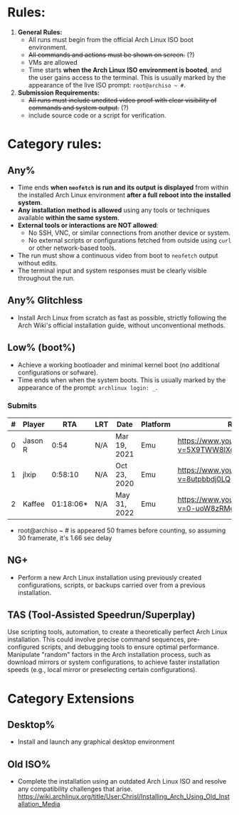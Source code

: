 # Rules:
1. **General Rules:**  
   - All runs must begin from the official Arch Linux ISO boot environment.  
   - ~~All commands and actions must be shown on screen.~~ (?)
   - VMs are allowed
   - Time starts **when the Arch Linux ISO environment is booted**, and the user gains access to the terminal. This is usually marked by the appearance of the live ISO prompt: `root@archiso ~ #`.
2. **Submission Requirements:**  
   - ~~All runs must include unedited video proof with clear visibility of commands and system output.~~ (?)
   - include source code or a script for verification.
# Category rules:
## Any%
- Time ends **when `neofetch` is run and its output is displayed** from within the installed Arch Linux environment **after a full reboot into the installed system**.  
- **Any installation method is allowed** using any tools or techniques available **within the same system**.  
- **External tools or interactions are NOT allowed**:  
   - No SSH, VNC, or similar connections from another device or system.  
   - No external scripts or configurations fetched from outside using `curl` or other network-based tools.  
- The run must show a continuous video from boot to `neofetch` output without edits.  
- The terminal input and system responses must be clearly visible throughout the run.  
## Any% Glitchless
- Install Arch Linux from scratch as fast as possible, strictly following the Arch Wiki's official installation guide, without unconventional methods.
## Low% (boot%)
- Achieve a working bootloader and minimal kernel boot (no additional configurations or sofware).  
- Time ends when when the system boots. This is usually marked by the appearance of the prompt: `archlinux login: _`.
### Submits
| # | Player  |       RTA | LRT | Date         | Platform | Run |
|---|---------|-----------|-----|--------------|----------|-----|
| 0 | Jason R |      0:54 | N/A | Mar 19, 2021 | Emu      | https://www.youtube.com/watch?v=5X9TWW8lXd0 |
| 1 | jlxip   |   0:58:10 | N/A | Oct 23, 2020 | Emu      | https://www.youtube.com/watch?v=8utpbbdj0LQ |
| 2 | Kaffee  | 01:18:06* | N/A | May 31, 2022 | Emu      | https://www.youtube.com/watch?v=0-uoW8zRMg4 |

* root@archiso ~ # is appeared 50 frames before counting, so assuming 30 framerate, it's 1.66 sec delay
## NG+
+ Perform a new Arch Linux installation using previously created configurations, scripts, or backups carried over from a previous installation.  
## TAS (Tool-Assisted Speedrun/Superplay) 
Use scripting tools, automation, to create a theoretically perfect Arch Linux installation. This could involve precise command sequences, pre-configured scripts, and debugging tools to ensure optimal performance. Manipulate "random" factors in the Arch installation process, such as download mirrors or system configurations, to achieve faster installation speeds (e.g., local mirror or preselecting certain configurations).
# Category Extensions
## Desktop%
- Install and launch any graphical desktop environment  
## Old ISO%
- Complete the installation using an outdated Arch Linux ISO and resolve any compatibility challenges that arise.
https://wiki.archlinux.org/title/User:Chrisl/Installing_Arch_Using_Old_Installation_Media 
